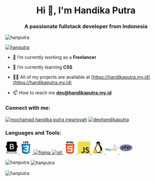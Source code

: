 <h1 align="center">Hi 👋, I'm Handika Putra</h1>
<h3 align="center">A passionate fullstack developer from Indonesia</h3>

<p align="left"> <img src="https://komarev.com/ghpvc/?username=hanputra&label=Profile%20views&color=0e75b6&style=flat" alt="hanputra" /> </p>

<p align="left"> <a href="https://github.com/ryo-ma/github-profile-trophy"><img src="https://github-profile-trophy.vercel.app/?username=hanputra" alt="hanputra" /></a> </p>

- 🔭 I’m currently working as a **Freelancer**

- 🌱 I’m currently learning **CSS**

- 👨‍💻 All of my projects are available at [https://handikaputra.my.id](https://handikaputra.my.id)

- 📫 How to reach me **dev@handikaputra.my.id**

<h3 align="left">Connect with me:</h3>
<p align="left">
<a href="https://linkedin.com/in/mochamad handika putra irwansyah" target="blank"><img align="center" src="https://raw.githubusercontent.com/rahuldkjain/github-profile-readme-generator/master/src/images/icons/Social/linked-in-alt.svg" alt="mochamad handika putra irwansyah" height="30" width="40" /></a>
<a href="https://instagram.com/devhandikaputra" target="blank"><img align="center" src="https://raw.githubusercontent.com/rahuldkjain/github-profile-readme-generator/master/src/images/icons/Social/instagram.svg" alt="devhandikaputra" height="30" width="40" /></a>
</p>

<h3 align="left">Languages and Tools:</h3>
<p align="left"> <a href="https://getbootstrap.com" target="_blank" rel="noreferrer"> <img src="https://raw.githubusercontent.com/devicons/devicon/master/icons/bootstrap/bootstrap-plain-wordmark.svg" alt="bootstrap" width="40" height="40"/> </a> <a href="https://www.w3schools.com/css/" target="_blank" rel="noreferrer"> <img src="https://raw.githubusercontent.com/devicons/devicon/master/icons/css3/css3-original-wordmark.svg" alt="css3" width="40" height="40"/> </a> <a href="https://www.figma.com/" target="_blank" rel="noreferrer"> <img src="https://www.vectorlogo.zone/logos/figma/figma-icon.svg" alt="figma" width="40" height="40"/> </a> <a href="https://git-scm.com/" target="_blank" rel="noreferrer"> <img src="https://www.vectorlogo.zone/logos/git-scm/git-scm-icon.svg" alt="git" width="40" height="40"/> </a> <a href="https://www.w3.org/html/" target="_blank" rel="noreferrer"> <img src="https://raw.githubusercontent.com/devicons/devicon/master/icons/html5/html5-original-wordmark.svg" alt="html5" width="40" height="40"/> </a> <a href="https://developer.mozilla.org/en-US/docs/Web/JavaScript" target="_blank" rel="noreferrer"> <img src="https://raw.githubusercontent.com/devicons/devicon/master/icons/javascript/javascript-original.svg" alt="javascript" width="40" height="40"/> </a> <a href="https://www.linux.org/" target="_blank" rel="noreferrer"> <img src="https://raw.githubusercontent.com/devicons/devicon/master/icons/linux/linux-original.svg" alt="linux" width="40" height="40"/> </a> <a href="https://www.mysql.com/" target="_blank" rel="noreferrer"> <img src="https://raw.githubusercontent.com/devicons/devicon/master/icons/mysql/mysql-original-wordmark.svg" alt="mysql" width="40" height="40"/> </a> <a href="https://www.php.net" target="_blank" rel="noreferrer"> <img src="https://raw.githubusercontent.com/devicons/devicon/master/icons/php/php-original.svg" alt="php" width="40" height="40"/> </a> </p>

<p><img align="left" src="https://github-readme-stats.vercel.app/api/top-langs?username=hanputra&show_icons=true&locale=en&layout=compact" alt="hanputra" /></p>

<p>&nbsp;<img align="center" src="https://github-readme-stats.vercel.app/api?username=hanputra&show_icons=true&locale=en" alt="hanputra" /></p>

<p><img align="center" src="https://github-readme-streak-stats.herokuapp.com/?user=hanputra&" alt="hanputra" /></p>
